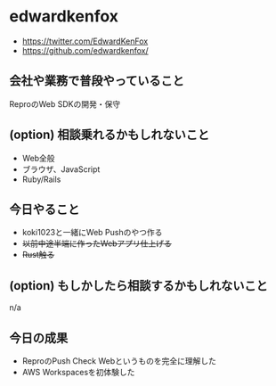 # edwardkenfox

- https://twitter.com/EdwardKenFox
- https://github.com/edwardkenfox/

## 会社や業務で普段やっていること

ReproのWeb SDKの開発・保守

## (option) 相談乗れるかもしれないこと

- Web全般
- ブラウザ、JavaScript
- Ruby/Rails

## 今日やること

- koki1023と一緒にWeb Pushのやつ作る
- ~~以前中途半端に作ったWebアプリ仕上げる~~
- ~~Rust触る~~

## (option) もしかしたら相談するかもしれないこと

n/a

## 今日の成果

- ReproのPush Check Webというものを完全に理解した
- AWS Workspacesを初体験した
